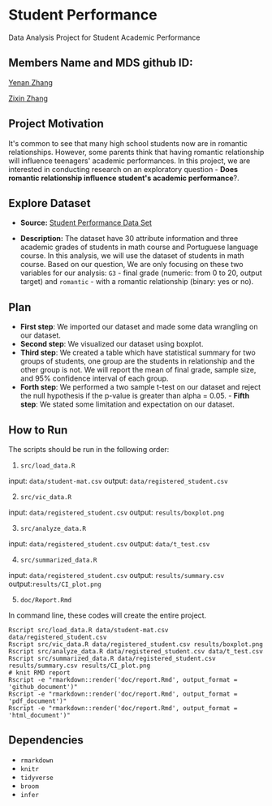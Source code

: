 
# Student Performance
Data Analysis Project for Student Academic Performance

## Members Name and MDS github ID: 

[Yenan Zhang](https://github.ubc.ca/joshua04)

[Zixin Zhang](https://github.ubc.ca/zixinz)

## Project Motivation
It's common to see that many high school students now are in romantic relationships. However, some parents think that having romantic relationship will influence teenagers' academic performances. In this project, we are interested in conducting research on an exploratory question - **Does romantic relationship influence student's academic performance**?. 

## Explore Dataset
- **Source:** [Student Performance Data Set](https://archive.ics.uci.edu/ml/datasets/Student+Performance)

- **Description:** The dataset have 30 attribute information and three academic grades of students in math course and Portuguese language course. In this analysis, we will use the dataset of students in math course. Based on our question, We are only focusing on these two variables for our analysis: `G3` - final grade (numeric: from 0 to 20, output target) and `romantic` - with a romantic relationship (binary: yes or no).

## Plan 
- **First step**: We imported our dataset and made some data wrangling on our dataset.
- **Second step**: We visualized our dataset using boxplot.
- **Third step**: We created a table which have statistical summary for two groups of students, one group are the students in relationship and the other group is not. We will report the mean of final grade, sample size, and 95% confidence interval of each group.
- **Forth step**: We performed a two sample t-test on our dataset and reject the null hypothesis if the p-value is greater than alpha = 0.05. - **Fifth step**: We stated some limitation and expectation on our dataset.
      
## How to Run
The scripts should be run in the following order:

1. `src/load_data.R` 

input: `data/student-mat.csv`  output: `data/registered_student.csv`

2. `src/vic_data.R`     

input: `data/registered_student.csv`  output: `results/boxplot.png`

3. `src/analyze_data.R`   

input: `data/registered_student.csv` output: `data/t_test.csv`

4. `src/summarized_data.R`    

input: `data/registered_student.csv` output: `results/summary.csv`         output:`results/CI_plot.png`

5. `doc/Report.Rmd`

In command line, these codes will create the entire project. 
```
Rscript src/load_data.R data/student-mat.csv data/registered_student.csv
Rscript src/vic_data.R data/registered_student.csv results/boxplot.png
Rscript src/analyze_data.R data/registered_student.csv data/t_test.csv
Rscript src/summarized_data.R data/registered_student.csv results/summary.csv results/CI_plot.png
# knit RMD report
Rscript -e "rmarkdown::render('doc/report.Rmd', output_format = 'github_document')"
Rscript -e "rmarkdown::render('doc/report.Rmd', output_format = 'pdf_document')"
Rscript -e "rmarkdown::render('doc/report.Rmd', output_format = 'html_document')"
```
## Dependencies
- `rmarkdown`
- `knitr`
- `tidyverse`
- `broom`
- `infer`

